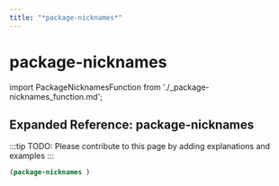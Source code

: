 ```yaml
---
title: "*package-nicknames*"
---
```


# package-nicknames

import PackageNicknamesFunction from './_package-nicknames_function.md';

<PackageNicknamesFunction />

## Expanded Reference: package-nicknames

:::tip
TODO: Please contribute to this page by adding explanations and examples
:::

```lisp
(package-nicknames )
```
